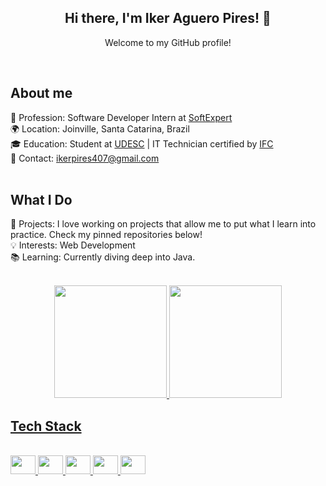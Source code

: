
<div>
<div align='center'>
<h2> Hi there, I'm Iker Aguero Pires! 👋</h2>

Welcome to my GitHub profile!<br>
</div>
<br>

<h2>About me</h2> 

💼 Profession: Software Developer Intern at <a href="https://softexpert.com">SoftExpert</a><br>
🌍 Location: Joinville, Santa Catarina, Brazil <br>
🎓 Education: Student at <a href="https://www.udesc.br/international">UDESC</a> | IT Technician certified by <a href="https://araquari.ifc.edu.br/">IFC</a> <br>
📧 Contact: <a href="mailto:ikerpires407@gmail.com" style="color: inherit; text-decoration: none;">ikerpires407@gmail.com</a><br>
<br>


<h2>What I Do</h2>

🚀 Projects: I love working on projects that allow me to put what I learn into practice. Check my pinned repositories below! <br>
💡 Interests: Web Development <br>
📚 Learning: Currently diving deep into Java. <br>
<br>

<div align="center">

<div align="center">
  <a href="https://github.com/ikeraguero">
  <img height="180em" src="https://github-readme-stats.vercel.app/api?username=ikeraguero&show_icons=true&theme=merko&include_all_commits=true&count_private=true"/>
  <img height="180em" src="https://github-readme-stats.vercel.app/api/top-langs/?username=ikeraguero&layout=compact&langs_count=7&theme=merko"/>

</div>
</div>

## Tech Stack

<div style="display: inline_block"><br>
  <img height="30" width="40" src="https://cdn.jsdelivr.net/gh/devicons/devicon/icons/react/react-original.svg" />
  <img height="30" width="40" src="https://cdn.jsdelivr.net/gh/devicons/devicon/icons/vuejs/vuejs-original.svg" />
  <img height="30" width="40" src="https://cdn.jsdelivr.net/gh/devicons/devicon/icons/javascript/javascript-original.svg" />
  <img height="30" width="40" src="https://cdn.jsdelivr.net/gh/devicons/devicon/icons/html5/html5-original.svg" />
  <img height="30" width="40" src="https://cdn.jsdelivr.net/gh/devicons/devicon/icons/css3/css3-original.svg" />
</diV> 



 

